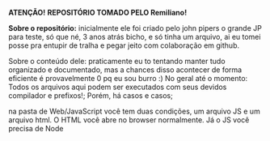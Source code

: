 **ATENÇÃO!**
**REPOSITÓRIO TOMADO PELO Remiliano!**

**Sobre o repositório:**
inicialmente ele foi criado pelo john pipers o grande JP para teste, só que né, 3 anos atrás bicho, e só tinha um arquivo, ai eu tomei posse pra entupir de tralha e pegar jeito com colaboração em github.

Sobre o conteúdo dele:
praticamente eu to tentando manter tudo organizado e documentado, mas a chances disso acontecer de forma eficiente é provavelmente 0 pq eu sou burro :)
No geral até o momento:
Todos os arquivos aqui podem ser executados com seus devidos compilador e prefixos!;
Porém, há casos e casos;

na pasta de Web/JavaScript você tem duas condições, um arquivo JS e um arquivo html. O HTML você abre
no browser normalmente. Já o JS você precisa de Node
